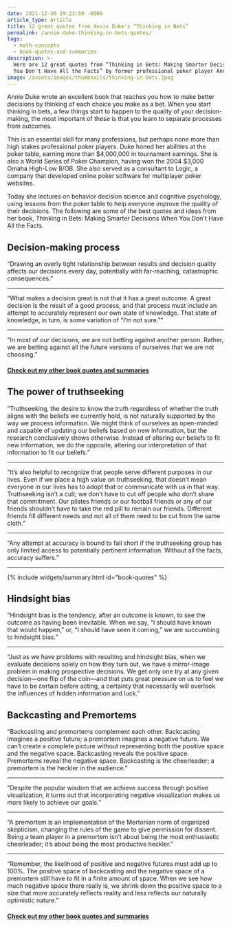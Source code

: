 ```yaml
---
date: 2021-12-30 19:23:59 -0500
article_type: Article
title: 12 great quotes from Annie Duke's “Thinking in Bets”
permalink: /annie-duke-thinking-in-bets-quotes/
tags:
  - math-concepts
  - book-quotes-and-summaries
description: >-
  Here are 12 great quotes from “Thinking in Bets: Making Smarter Decisions When
  You Don't Have All the Facts” by former professional poker player Annie Duke.
image: /assets/images/thumbnails/thinking-in-bets.jpeg
---
```

Annie Duke wrote an excellent book that teaches you how to make better decisions by thinking of each choice you make as a bet. When you start thinking in bets, a few things start to happen to the quality of your decision-making, the most important of these is that you learn to separate processes from outcomes.

This is an essential skill for many professions, but perhaps none more than high stakes professional poker players. Duke honed her abilities at the poker table, earning more than $4,000,000 in tournament earnings. She is also a World Series of Poker Champion, having won the 2004 $3,000 Omaha High-Low 8/OB. She also served as a consultant to Logic, a company that developed online poker software for multiplayer poker websites.

Today she lectures on behavior decision science and cognitive psychology, using lessons from the poker table to help everyone improve the quality of their decisions. The following are some of the best quotes and ideas from her book, Thinking in Bets: Making Smarter Decisions When You Don't Have All the Facts.

## Decision-making process

“Drawing an overly tight relationship between results and decision quality affects our decisions every day, potentially with far-reaching, catastrophic consequences.”

---

“What makes a decision great is not that it has a great outcome. A great decision is the result of a good process, and that process must include an attempt to accurately represent our own state of knowledge. That state of knowledge, in turn, is some variation of “I’m not sure.””

---

“In most of our decisions, we are not betting against another person. Rather, we are betting against all the future versions of ourselves that we are not choosing.”

#### [Check out my other book quotes and summaries](https://edlatimore.com/book-quotes-and-summaries)

## The power of truthseeking

“Truthseeking, the desire to know the truth regardless of whether the truth aligns with the beliefs we currently hold, is not naturally supported by the way we process information. We might think of ourselves as open-minded and capable of updating our beliefs based on new information, but the research conclusively shows otherwise. Instead of altering our beliefs to fit new information, we do the opposite, altering our interpretation of that information to fit our beliefs.”

---

“It’s also helpful to recognize that people serve different purposes in our lives. Even if we place a high value on truthseeking, that doesn’t mean everyone in our lives has to adopt that or communicate with us in that way. Truthseeking isn’t a cult; we don’t have to cut off people who don’t share that commitment. Our pilates friends or our football friends or any of our friends shouldn’t have to take the red pill to remain our friends. Different friends fill different needs and not all of them need to be cut from the same cloth.”

---

“Any attempt at accuracy is bound to fall short if the truthseeking group has only limited access to potentially pertinent information. Without all the facts, accuracy suffers.”

---

{% include widgets/summary.html id="book-quotes" %}

## Hindsight bias

“Hindsight bias is the tendency, after an outcome is known, to see the outcome as having been inevitable. When we say, “I should have known that would happen,” or, “I should have seen it coming,” we are succumbing to hindsight bias.”

---

“Just as we have problems with resulting and hindsight bias, when we evaluate decisions solely on how they turn out, we have a mirror-image problem in making prospective decisions. We get only one try at any given decision—one flip of the coin—and that puts great pressure on us to feel we have to be certain before acting, a certainty that necessarily will overlook the influences of hidden information and luck.”

## Backcasting and Premortems

“Backcasting and premortems complement each other. Backcasting imagines a positive future; a premortem imagines a negative future. We can’t create a complete picture without representing both the positive space and the negative space. Backcasting reveals the positive space. Premortems reveal the negative space. Backcasting is the cheerleader; a premortem is the heckler in the audience.”

---

“Despite the popular wisdom that we achieve success through positive visualization, it turns out that incorporating negative visualization makes us more likely to achieve our goals.”

---

“A premortem is an implementation of the Mertonian norm of organized skepticism, changing the rules of the game to give permission for dissent. Being a team player in a premortem isn’t about being the most enthusiastic cheerleader; it’s about being the most productive heckler.”

---

“Remember, the likelihood of positive and negative futures must add up to 100%. The positive space of backcasting and the negative space of a premortem still have to fit in a finite amount of space. When we see how much negative space there really is, we shrink down the positive space to a size that more accurately reflects reality and less reflects our naturally optimistic nature.”

#### [Check out my other book quotes and summaries](https://edlatimore.com/book-quotes-and-summaries)
